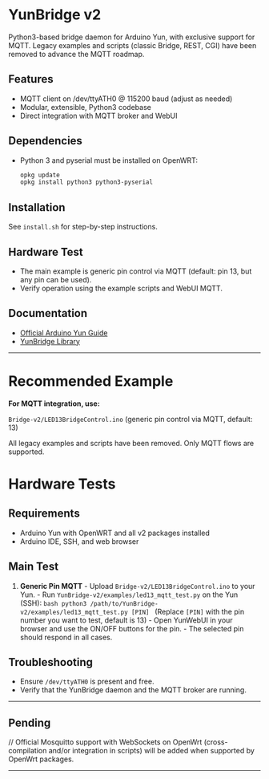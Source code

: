 
# YunBridge v2

Python3-based bridge daemon for Arduino Yun, with exclusive support for MQTT. Legacy examples and scripts (classic Bridge, REST, CGI) have been removed to advance the MQTT roadmap.

## Features
- MQTT client on /dev/ttyATH0 @ 115200 baud (adjust as needed)
- Modular, extensible, Python3 codebase
- Direct integration with MQTT broker and WebUI

## Dependencies
- Python 3 and pyserial must be installed on OpenWRT:
	```sh
	opkg update
	opkg install python3 python3-pyserial
	```

## Installation
See `install.sh` for step-by-step instructions.

## Hardware Test
- The main example is generic pin control via MQTT (default: pin 13, but any pin can be used).
- Verify operation using the example scripts and WebUI MQTT.

## Documentation
- [Official Arduino Yun Guide](https://docs.arduino.cc/retired/getting-started-guides/ArduinoYun/)
- [YunBridge Library](https://docs.arduino.cc/retired/archived-libraries/YunBridgeLibrary/)

---

# Recommended Example

**For MQTT integration, use:**

`Bridge-v2/LED13BridgeControl.ino` (generic pin control via MQTT, default: 13)

All legacy examples and scripts have been removed. Only MQTT flows are supported.

# Hardware Tests

## Requirements
- Arduino Yun with OpenWRT and all v2 packages installed
- Arduino IDE, SSH, and web browser

## Main Test
1. **Generic Pin MQTT**
		- Upload `Bridge-v2/LED13BridgeControl.ino` to your Yun.
		- Run `YunBridge-v2/examples/led13_mqtt_test.py` on the Yun (SSH):
			```bash
			python3 /path/to/YunBridge-v2/examples/led13_mqtt_test.py [PIN]
			```
			(Replace `[PIN]` with the pin number you want to test, default is 13)
		- Open YunWebUI in your browser and use the ON/OFF buttons for the pin.
		- The selected pin should respond in all cases.

## Troubleshooting
- Ensure `/dev/ttyATH0` is present and free.
- Verify that the YunBridge daemon and the MQTT broker are running.

---

## Pending

// Official Mosquitto support with WebSockets on OpenWrt (cross-compilation and/or integration in scripts) will be added when supported by OpenWrt packages.

---
